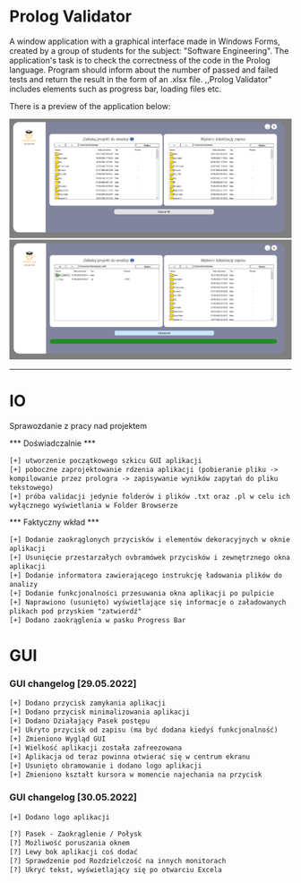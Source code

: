 # Prolog Validator

A window application with a graphical interface made in Windows Forms, 
created by a group of students for the subject: "Software Engineering". 
The application's task is to check the correctness of the code in the Prolog language. 
Program should inform about the number of passed and failed tests and return the result
in the form of an .xlsx file. ,,Prolog Validator" includes elements such as progress bar, 
loading files etc.

There is a preview of the application below:

![Screenshot](Prolog1.png)
![Screenshot](Prolog2.png)

----------------------------------------------------------------------------------------
# IO

Sprawozdanie z pracy nad projektem

*** Doświadczalnie ***
```
[+] utworzenie początkowego szkicu GUI aplikacji
[+] poboczne zaprojektowanie rdzenia aplikacji (pobieranie pliku -> kompilowanie przez prologra -> zapisywanie wyników zapytań do pliku tekstowego)
[+] próba validacji jedynie folderów i plików .txt oraz .pl w celu ich wyłącznego wyświetlania w Folder Browserze
```
*** Faktyczny wkład ***
```
[+] Dodanie zaokrąglonych przycisków i elementów dekoracyjnych w oknie aplikacji
[+] Usunięcie przestarzałych ovbramówek przycisków i zewnętrznego okna aplikacji
[+] Dodanie informatora zawierającego instrukcję ładowania plików do analizy 
[+] Dodanie funkcjonalności przesuwania okna aplikacji po pulpicie
[+] Naprawiono (usunięto) wyświetlające się informacje o załadowanych plikach pod przyskiem "zatwierdź"
[+] Dodano zaokrąglenia w pasku Progress Bar
```
# GUI 

### GUI changelog [29.05.2022]

```
[+] Dodano przycisk zamykania aplikacji
[+] Dodano przycisk minimalizowania aplikacji
[+] Dodano Działający Pasek postępu
[+] Ukryto przycisk od zapisu (ma być dodana kiedyś funkcjonalność)
[+] Zmieniono Wygląd GUI
[+] Wielkość aplikacji została zafreezowana
[+] Aplikacja od teraz powinna otwierać się w centrum ekranu
[+] Usunięto obramowanie i dodano logo aplikacji
[+] Zmieniono kształt kursora w momencie najechania na przycisk
```

### GUI changelog [30.05.2022]

```
[+] Dodano logo aplikacji
```

```
[?] Pasek - Zaokrąglenie / Połysk
[?] Możliwość poruszania oknem 
[?] Lewy bok aplikacji coś dodać 
[?] Sprawdzenie pod Rozdzielczość na innych monitorach 
[?] Ukryć tekst, wyświetlający się po otwarciu Excela
```
